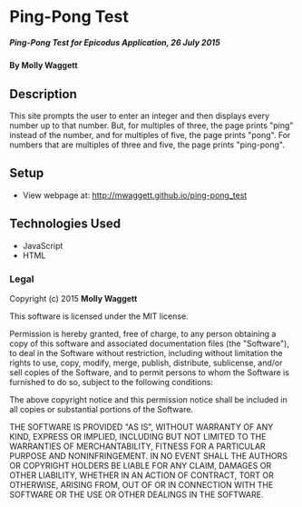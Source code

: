 # Ping-Pong Test

##### _Ping-Pong Test for Epicodus Application, 26 July 2015_

#### By **Molly Waggett**

## Description

This site prompts the user to enter an integer and then displays every number up to that number. But, for multiples of three, the page prints "ping" instead of the number, and for multiples of five, the page prints "pong". For numbers that are multiples of three and five, the page prints "ping-pong".

## Setup

* View webpage at: http://mwaggett.github.io/ping-pong_test

## Technologies Used

* JavaScript
* HTML

### Legal

Copyright (c) 2015 **Molly Waggett**

This software is licensed under the MIT license.

Permission is hereby granted, free of charge, to any person obtaining a copy
of this software and associated documentation files (the "Software"), to deal
in the Software without restriction, including without limitation the rights
to use, copy, modify, merge, publish, distribute, sublicense, and/or sell
copies of the Software, and to permit persons to whom the Software is
furnished to do so, subject to the following conditions:

The above copyright notice and this permission notice shall be included in
all copies or substantial portions of the Software.

THE SOFTWARE IS PROVIDED "AS IS", WITHOUT WARRANTY OF ANY KIND, EXPRESS OR
IMPLIED, INCLUDING BUT NOT LIMITED TO THE WARRANTIES OF MERCHANTABILITY,
FITNESS FOR A PARTICULAR PURPOSE AND NONINFRINGEMENT. IN NO EVENT SHALL THE
AUTHORS OR COPYRIGHT HOLDERS BE LIABLE FOR ANY CLAIM, DAMAGES OR OTHER
LIABILITY, WHETHER IN AN ACTION OF CONTRACT, TORT OR OTHERWISE, ARISING FROM,
OUT OF OR IN CONNECTION WITH THE SOFTWARE OR THE USE OR OTHER DEALINGS IN
THE SOFTWARE.
